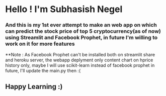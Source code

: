 # Hello ! I'm Subhasish Negel
### And this is my 1st ever attempt to make an web app on which can predict the stock price of top 5 cryptocurrency(as of now) using Streamlit and Facebook Prophet, in future I'm willing to work on it for more features 

**Note : As Facebook Prophet can't be installed both on streamlit share and heroku server, the webapp deplyment only content chart on hprice history only, maybe I will use scikit-learn instead of facebook prophet in future, I'll update the main.py then :(

## Happy Learning :)
